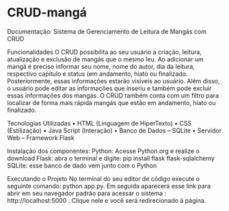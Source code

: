 # CRUD-mangá

Documentação: Sistema de Gerenciamento de Leitura de Mangás com CRUD

Funcionalidades
O CRUD possibilita ao seu usuário a criação, leitura, atualização e exclusão de mangás que o mesmo leu. Ao adicionar um mangá é preciso informar seu nome, nome do autor, dia da leitura, respectivo capítulo e status (em andamento, hiato ou finalizado. Posteriormente, essas informações estarão visíveis ao usuário. Além disso, o usuário pode editar as informações que inseriu e também pode excluir essas informações dos mangás. O CRUD também conta com um filtro para localizar de forma mais rápida mangás que estão em andamento, hiato ou finalizado.

Tecnologias Utilizadas
•	HTML (Linguagem de HiperTexto)
•	CSS (Estilização)
•	Java Script (Interação)
•	Banco de Dados – SQLite
•	Servidor Web – Framework Flask


Instalação dos componentes:
Python: Acesse Python.org e realize o download
Flask: abra o terminal e digite: pip install flask flask-sqlalchemy
SQLite: esse banco de dado vem junto com o Python

Executando o Projeto
No terminal do seu editor de código execute o seguinte comando: python app.py. Em seguida aparecerá esse link para abrir em seu navegador padrão para acessar o sistema : http://localhost:5000 . Clique nele e você será redirecionado à página.


